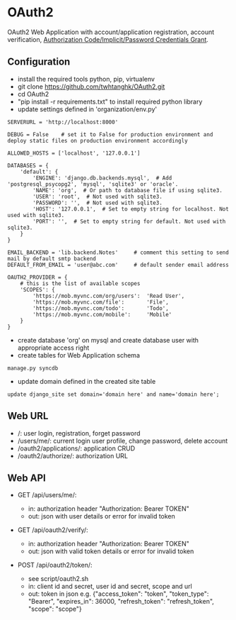 # OAuth2
OAuth2 Web Application with account/application registration, account verification, [Authorization Code/Implicit/Password Credentials Grant](http://tools.ietf.org/html/rfc6749).

## Configuration
*   install the required tools python, pip, virtualenv
*	git clone https://github.com/twhtanghk/OAuth2.git
*   cd OAuth2
*   "pip install -r requirements.txt" to install required python library
*	update settings defined in 'organization/env.py'
```
SERVERURL = 'http://localhost:8000'

DEBUG = False    # set it to False for production environment and deploy static files on production environment accordingly

ALLOWED_HOSTS = ['localhost', '127.0.0.1']

DATABASES = {
    'default': {
        'ENGINE': 'django.db.backends.mysql',  # Add 'postgresql_psycopg2', 'mysql', 'sqlite3' or 'oracle'.
        'NAME': 'org',  # Or path to database file if using sqlite3.
        'USER': 'root',  # Not used with sqlite3.
        'PASSWORD': '',  # Not used with sqlite3.
        'HOST': '127.0.0.1',  # Set to empty string for localhost. Not used with sqlite3.
        'PORT': '',  # Set to empty string for default. Not used with sqlite3.
    }
}

EMAIL_BACKEND = 'lib.backend.Notes'     # comment this setting to send mail by default smtp backend
DEFAULT_FROM_EMAIL = 'user@abc.com'     # default sender email address

OAUTH2_PROVIDER = {
    # this is the list of available scopes
    'SCOPES': {
        'https://mob.myvnc.com/org/users':  'Read User',
        'https://mob.myvnc.com/file':       'File',
        'https://mob.myvnc.com/todo':       'Todo',
        'https://mob.myvnc.com/mobile':     'Mobile'
    }
}
```
*	create database 'org' on mysql and create database user with appropriate access right
*	create tables for Web Application schema
```
manage.py syncdb
```
*	update domain defined in the created site table
```
update django_site set domain='domain here' and name='domain here';
``` 

## Web URL
* /:	user login, registration, forget password
* /users/me/: current login user profile, change password, delete account
* /oauth2/applications/: application CRUD
* /oauth2/authorize/: authorization URL

## Web API
* GET /api/users/me/: 
	*	in: authorization header "Authorization: Bearer TOKEN"
	*	out: json with user details or error for invalid token

* GET /api/oauth2/verify/:
	*	in: authorization header "Authorization: Bearer TOKEN"
	*	out: json with valid token details or error for invalid token
	
* POST /api/oauth2/token/:
	*	see script/oauth2.sh
	*	in: client id and secret, user id and secret, scope and url
	*	out: token in json e.g. {"access_token": "token", "token_type": "Bearer", "expires_in": 36000, "refresh_token": "refresh_token", "scope": "scope"}